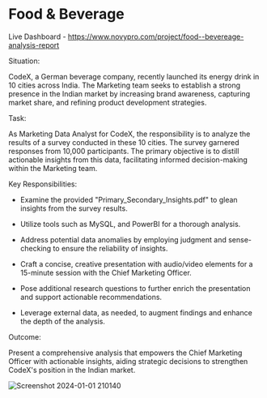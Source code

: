 # Food & Beverage

Live Dashboard - https://www.novypro.com/project/food--bevereage-analysis-report


Situation:

CodeX, a German beverage company, recently launched its energy drink in 10 cities across India. The Marketing team seeks to establish a strong presence in the Indian market by increasing brand awareness, capturing market share, and refining product development strategies.

Task:

As Marketing Data Analyst for CodeX, the responsibility is to analyze the results of a survey conducted in these 10 cities. The survey garnered responses from 10,000 participants. The primary objective is to distill actionable insights from this data, facilitating informed decision-making within the Marketing team.

Key Responsibilities:

* Examine the provided "Primary_Secondary_Insights.pdf" to glean insights from the survey results.

* Utilize tools such as MySQL, and PowerBI for a thorough analysis.

* Address potential data anomalies by employing judgment and sense-checking to ensure the reliability of insights.

* Craft a concise, creative presentation with audio/video elements for a 15-minute session with the Chief Marketing Officer.

* Pose additional research questions to further enrich the presentation and support actionable recommendations.

* Leverage external data, as needed, to augment findings and enhance the depth of the analysis.

Outcome:

Present a comprehensive analysis that empowers the Chief Marketing Officer with actionable insights, aiding strategic decisions to strengthen CodeX's position in the Indian market.


![Screenshot 2024-01-01 210140](https://github.com/Aryankr07/Food-Beverage/assets/133600355/a2a3de1b-670b-45d3-8d74-4f2afc74823d)

